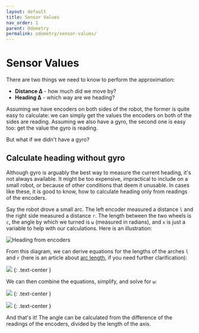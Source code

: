 ```yaml
---
layout: default
title: Sensor Values
nav_order: 1
parent: Odometry
permalink: odometry/sensor-values/
---
```


# Sensor Values
There are two things we need to know to perform the approximation:
- **Distance Δ** - how much did we move by?
- **Heading Δ** - which way are we heading?

Assuming we have encoders on both sides of the robot, the former is quite easy to calculate: we can simply get the values the encoders on both of the sides are reading. Assuming we also have a gyro, the second one is easy too: get the value the gyro is reading.

But what if we didn't have a gyro?


## Calculate heading without gyro
Although gyro is arguably the best way to measure the current heading, it's not always available. It might be too expensive, impractical to include on a small robot, or because of other conditions that deem it unusable. In cases like these, it is good to know, how to calculate heading only from readings of the encoders.

Say the robot drove a small arc. The left encoder measured a distance `l` and the right side measured a distance `r`. The length between the two wheels is `c`, the angle by which we turned is `ω` (measured in radians), and `x` is just a variable to help with our calculations. Here is an illustration:

![Heading from encoders]({{site.url}}/assets/images/odometry/heading-from-encoders.png "Heading from encoders")

From this diagram, we can derive equations for the lengths of the arches `l` and `r` (here is an article about [arc length](https://www.mathopenref.com/arclength.html), if you need further clarification):

![](http://mathurl.com/yaj68z7t.png)
{: .text-center }

We can then combine the equations, simplify, and solve for `ω`:

![](http://mathurl.com/yan8lkvg.png)
{: .text-center }

![](http://mathurl.com/ydbzpnfo.png)
{: .text-center }

And that's it! The angle can be calculated from the difference of the readings of the encoders, divided by the length of the axis.
